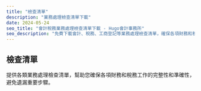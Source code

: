 ```yaml
---
title: "檢查清單"
description: "業務處理檢查清單下載"
date: 2024-05-24
seo_title: "會計稅務業務處理檢查清單下載 - Hugo會計事務所"
seo_description: "免費下載會計、稅務、工商登記等業務處理檢查清單，確保各項財務和稅務工作的完整性和準確性。立即下載 https://hugo-accounting.com/downloads/checklists/"
---
```


## 檢查清單

提供各類業務處理檢查清單，幫助您確保各項財務和稅務工作的完整性和準確性，避免遺漏重要步驟。